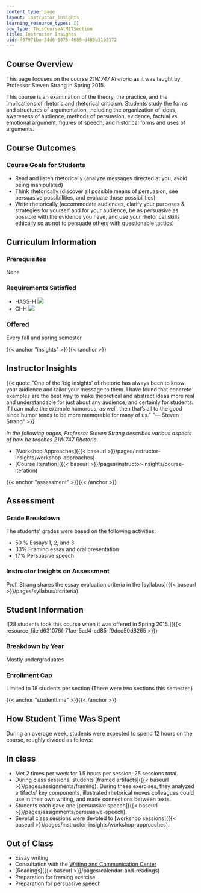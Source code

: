 ```yaml
---
content_type: page
layout: instructor_insights
learning_resource_types: []
ocw_type: ThisCourseAtMITSection
title: Instructor Insights
uid: f97971ba-34d6-6075-4089-d485b31b5172
---
```


Course Overview
---------------

This page focuses on the course _21W.747 Rhetoric_ as it was taught by Professor Steven Strang in Spring 2015.

This course is an examination of the theory, the practice, and the implications of rhetoric and rhetorical criticism. Students study the forms and structures of argumentation, including the organization of ideas, awareness of audience, methods of persuasion, evidence, factual vs. emotional argument, figures of speech, and historical forms and uses of arguments.

Course Outcomes
---------------

### Course Goals for Students

*   Read and listen rhetorically (analyze messages directed at you, avoid being manipulated)
*   Think rhetorically (discover all possible means of persuasion, see persuasive possibilities, and evaluate those possibilities)
*   Write rhetorically (accommodate audiences, clarify your purposes & strategies for yourself and for your audience, be as persuasive as possible with the evidence you have, and use your rhetorical skills ethically so as not to persuade others with questionable tactics)

Curriculum Information
----------------------

### Prerequisites

None

### Requirements Satisfied

*   HASS-H ![](/images/educator/icon-question-hass-h.png)
*   CI-H ![](/images/educator/icon-question-cih.png)

### Offered

Every fall and spring semester

{{< anchor "insights" >}}{{< /anchor >}}

Instructor Insights
-------------------

{{< quote "One of the ‘big insights’ of rhetoric has always been to know your audience and tailor your message to them. I have found that concrete examples are the best way to make theoretical and abstract ideas more real and understandable for just about any audience, and certainly for students. If I can make the example humorous, as well, then that’s all to the good since humor tends to be more memorable for many of us." "— Steven Strang" >}}

_In the following pages, Professor Steven Strang describes various aspects of how he teaches 21W.747 Rhetoric_.

*   [Workshop Approaches]({{< baseurl >}}/pages/instructor-insights/workshop-approaches)
*   [Course Iteration]({{< baseurl >}}/pages/instructor-insights/course-iteration)

{{< anchor "assessment" >}}{{< /anchor >}}

Assessment
----------

### Grade Breakdown

The students' grades were based on the following activities:

- 50 % Essays 1, 2, and 3
- 33% Framing essay and oral presentation
- 17% Persuasive speech

### Instructor Insights on Assessment

Prof. Strang shares the essay evaluation criteria in the [syllabus]({{< baseurl >}}/pages/syllabus/#criteria).

Student Information
-------------------

![28 students took this course when it was offered in Spring 2015.]({{< resource_file d631076f-71ae-5ad4-cd85-f9ded50d8265 >}})

### Breakdown by Year

Mostly undergraduates

### Enrollment Cap

Limited to 18 students per section (There were two sections this semester.)

{{< anchor "studenttime" >}}{{< /anchor >}}

How Student Time Was Spent
--------------------------

During an average week, students were expected to spend 12 hours on the course, roughly divided as follows:

In class
--------

*   Met 2 times per week for 1.5 hours per session; 25 sessions total.
*   During class sessions, students [framed artifacts]({{< baseurl >}}/pages/assignments/framing). During these exercises, they analyzed artifacts' key components, illustrated rhetorical moves colleagues could use in their own writing, and made connections between texts.
*   Students each gave one [persuasive speech]({{< baseurl >}}/pages/assignments/persuasive-speech).
*   Several class sessions were devoted to [workshop sessions]({{< baseurl >}}/pages/instructor-insights/workshop-approaches).

Out of Class
------------

*   Essay writing
*   Consultation with the [Writing and Communication Center](http://cmsw.mit.edu/writing-and-communication-center/)
*   [Readings]({{< baseurl >}}/pages/calendar-and-readings)
*   Preparation for framing exercise
*   Preparation for persuasive speech